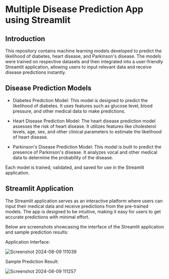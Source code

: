 # Multiple Disease Prediction App using Streamlit
## Introduction
This repository contains machine learning models developed to predict the likelihood of diabetes, heart disease, and Parkinson's disease. The models were trained on respective datasets and then integrated into a user-friendly Streamlit application, allowing users to input relevant data and receive disease predictions instantly.

## Disease Prediction Models
- Diabetes Prediction Model: This model is designed to predict the likelihood of diabetes. It uses features such as glucose level, blood pressure, and other medical data to make predictions.

- Heart Disease Prediction Model: The heart disease prediction model assesses the risk of heart disease. It utilizes features like cholesterol levels, age, sex, and other clinical parameters to estimate the likelihood of heart disease.

- Parkinson's Disease Prediction Model: This model is built to predict the presence of Parkinson's disease. It analyzes vocal and other medical data to determine the probability of the disease.

Each model is trained, validated, and saved for use in the Streamlit application.

## Streamlit Application
The Streamlit application serves as an interactive platform where users can input their medical data and receive predictions from the pre-trained models. The app is designed to be intuitive, making it easy for users to get accurate predictions with minimal effort.

Below are screenshots showcasing the interface of the Streamlit application and sample prediction results:

Application Interface:

![Screenshot 2024-08-09 111039](https://github.com/user-attachments/assets/b6338be5-5958-4587-904c-e6b44d17aa8f)

Sample Prediction Result:

![Screenshot 2024-08-09 111257](https://github.com/user-attachments/assets/974461c0-0b7a-4b76-a932-c7c854f977cf)

